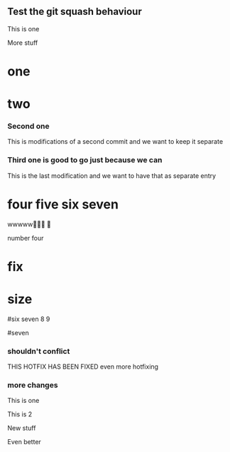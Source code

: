 ## Test the git squash behaviour

This is one

More stuff

# one

# two

### Second one
This is modifications of a second commit and we want to keep it separate

### Third one is good to go just because we can
This is the last modification and we want to have that as separate entry


# four five six seven

wwwww🍌🍌🍺   🍷

number four

# fix

# size

#six seven 8 9


#seven


### shouldn't conflict

THIS HOTFIX HAS BEEN FIXED
even more hotfixing


### more changes

This is one

This is 2

New stuff

Even better
